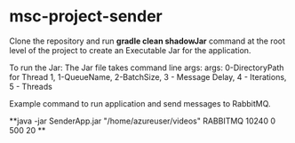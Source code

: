 # msc-project-sender

Clone the repository and run **gradle clean shadowJar** command at the root level of the project to create an Executable Jar for the application.

To run the Jar:
The Jar file takes command line args:
args: 0-DirectoryPath for Thread 1, 1-QueueName, 2-BatchSize, 3 - Message Delay, 4 - Iterations, 5 - Threads

Example command to run application and send messages to RabbitMQ.

**java -jar SenderApp.jar "/home/azureuser/videos" RABBITMQ 10240 0 500 20
**
